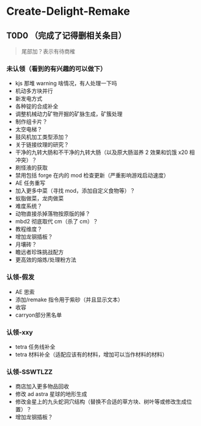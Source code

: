 # Create-Delight-Remake

## T0D0 （完成了记得删相关条目）

> 尾部加？表示有待商榷

### 未认领（看到的有兴趣的可以做下）

- kjs 那堆 warning 啥情况，有人处理一下吗
- 机动多方块并行
- 新发电方式
- 各种锭的合成补全
- 调整机械动力矿物开掘的矿脉生成，矿簇处理
- 制作组卡片？
- 太空电梯？
- 鼓风机加工类型添加？
- 关于链接纹理的研究？
- 干净的九转大肠和不干净的九转大肠（以及原大肠滋养 2 效果和饥饿 x20 相冲突）？
- 刷怪液的获取
- 禁用包括 forge 在内的 mod 检查更新（严重影响游戏启动速度）
- AE 任务重写
- 加入更多中菜（寻找 mod，添加自定义食物等）？
- 蚁脂做菜，龙肉做菜
- 难度系统？
- 动物直接杀掉落物按原版的掉？
- mbd2 彻底取代 cm（杀了 cm）？
- 教程维度？
- 增加龙钢插板？
- 月壤砖？
- 瞻远者珍珠挑战配方
- 更高效的熔炼/处理粉方法

### 认领-假发

- AE 思索
- 添加/remake 指令用于紫砂（并且显示文本）
- 收容
- carryon部分黑名单

### 认领-xxy

- tetra 任务线补全
- tetra 材料补全（适配应该有的材料，增加可以当作材料的材料）

### 认领-SSWTLZZ

- 商店加入更多物品回收
- 修改 ad astra 星球的地形生成
- 修改金星上的九头蛇洞穴结构（替换不合适的草方块、树叶等或修改生成位置）？
- 增加龙钢插板？
